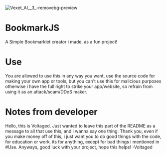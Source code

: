 ![Vexet_AI__3_-removebg-preview](https://github.com/VoltagedDebunked/BookmarkJS/assets/140754373/69d3825e-7506-458a-91be-085e5a9b8539)
# BookmarkJS
A Simple Bookmarklet creator i made, as a fun project!
# Use
You are allowed to use this in any way you want, use the source code for making your own app or tools, but you can't use this for malicious purposes otherwise i have the full right to strike your app/website, so refrain from using it as an attack/scam/DDoS maker.
# Notes from developer
Hello, this is Voltaged. Just wanted to leave this part of the README as a message to all that use this, and i wanna say one thing: Thank you, even if you make money off of this, i just want you to do good things with the code, for education or work, its for anything, except for bad things i mentioned in #Use. Anyways, good luck with your project, hope this helps! 
-Voltaged
